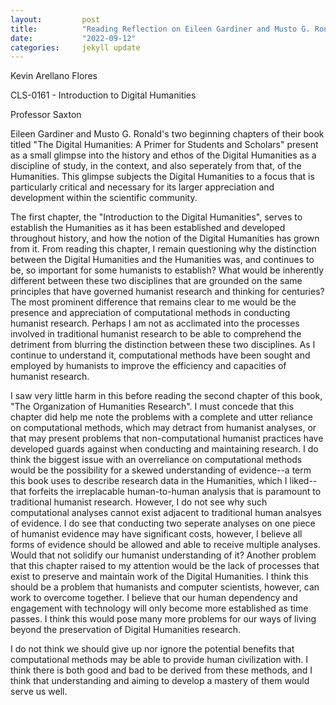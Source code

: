 ```yaml
---
layout:         post
title:          "Reading Reflection on Eileen Gardiner and Musto G. Ronald"
date:           "2022-09-12"
categories:     jekyll update
---
```

Kevin Arellano Flores

CLS-0161 - Introduction to Digital Humanities

Professor Saxton

Eileen Gardiner and Musto G. Ronald's two beginning chapters of their book titled "The Digital Humanities: A Primer for Students and Scholars" present as a small glimpse into the history and ethos of the Digital Humanities as a discipline of study, in the context, and also seperately from that, of the Humanities. This glimpse subjects the Digital Humanities to a focus that is particularly critical and necessary for its larger appreciation and development within the scientific community. 

The first chapter, the "Introduction to the Digital Humanities", serves to establish the Humanities as it has been established and developed throughout history, and how the notion of the Digital Humanities has grown from it. From reading this chapter, I remain questioning why the distinction between the Digital Humanities and the Humanities was, and continues to be, so important for some humanists to establish? What would be inherently different between these two disciplines that are grounded on the same principles that have governed humanist research and thinking for centuries? The most prominent difference that remains clear to me would be the presence and appreciation of computational methods in conducting humanist research. Perhaps I am not as acclimated into the processes involved in traditional humanist research to be able to comprehend the detriment from blurring the distinction between these two disciplines. As I continue to understand it, computational methods have been sought and employed by humanists to improve the efficiency and capacities of humanist research. 

I saw very little harm in this before reading the second chapter of this book, "The Organization of Humanities Research". I must concede that this chapter did help me note the problems with a complete and utter reliance on computational methods, which may detract from humanist analyses, or that may present problems that non-computational humanist practices have developed guards against when conducting and maintaining research. I do think the biggest issue with an overreliance on computational methods would be the possibility for a skewed understanding of evidence--a term this book uses to describe research data in the Humanities, which I liked--that forfeits the irreplacable human-to-human analysis that is paramount to traditional humanist research. However, I do not see why such computational analyses cannot exist adjacent to traditional human analsyes of evidence. I do see that conducting two seperate analyses on one piece of humanist evidence may have significant costs, however, I believe all forms of evidence should be allowed and able to receive multiple analyses. Would that not solidify our humanist understanding of it? Another problem that this chapter raised to my attention would be the lack of processes that exist to preserve and maintain work of the Digital Humanities. I think this should be a problem that humanists and computer scientists, however, can work to overcome together. I believe that our human dependency and engagement with technology will only become more established as time passes. I think this would pose many more problems for our ways of living beyond the preservation of Digital Humanities research. 

I do not think we should give up nor ignore the potential benefits that computational methods may be able to provide human civilization with. I think there is both good and bad to be derived from these methods, and I think that understanding and aiming to develop a mastery of them would serve us well. 

